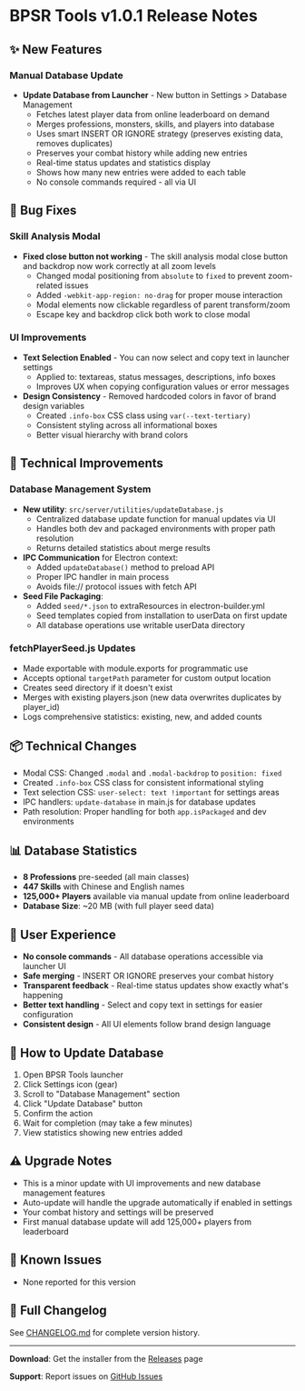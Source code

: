 # BPSR Tools v1.0.1 Release Notes

## ✨ New Features

### Manual Database Update

- **Update Database from Launcher** - New button in Settings > Database Management
  - Fetches latest player data from online leaderboard on demand
  - Merges professions, monsters, skills, and players into database
  - Uses smart INSERT OR IGNORE strategy (preserves existing data, removes duplicates)
  - Preserves your combat history while adding new entries
  - Real-time status updates and statistics display
  - Shows how many new entries were added to each table
  - No console commands required - all via UI

## 🐛 Bug Fixes

### Skill Analysis Modal

- **Fixed close button not working** - The skill analysis modal close button and backdrop now work correctly at all zoom levels
  - Changed modal positioning from `absolute` to `fixed` to prevent zoom-related issues
  - Added `-webkit-app-region: no-drag` for proper mouse interaction
  - Modal elements now clickable regardless of parent transform/zoom
  - Escape key and backdrop click both work to close modal

### UI Improvements

- **Text Selection Enabled** - You can now select and copy text in launcher settings
  - Applied to: textareas, status messages, descriptions, info boxes
  - Improves UX when copying configuration values or error messages
- **Design Consistency** - Removed hardcoded colors in favor of brand design variables
  - Created `.info-box` CSS class using `var(--text-tertiary)`
  - Consistent styling across all informational boxes
  - Better visual hierarchy with brand colors

## 🔧 Technical Improvements

### Database Management System

- **New utility**: `src/server/utilities/updateDatabase.js`
  - Centralized database update function for manual updates via UI
  - Handles both dev and packaged environments with proper path resolution
  - Returns detailed statistics about merge results
- **IPC Communication** for Electron context:
  - Added `updateDatabase()` method to preload API
  - Proper IPC handler in main process
  - Avoids file:// protocol issues with fetch API
- **Seed File Packaging**:
  - Added `seed/*.json` to extraResources in electron-builder.yml
  - Seed templates copied from installation to userData on first update
  - All database operations use writable userData directory

### fetchPlayerSeed.js Updates

- Made exportable with module.exports for programmatic use
- Accepts optional `targetPath` parameter for custom output location
- Creates seed directory if it doesn't exist
- Merges with existing players.json (new data overwrites duplicates by player_id)
- Logs comprehensive statistics: existing, new, and added counts

## 📦 Technical Changes

- Modal CSS: Changed `.modal` and `.modal-backdrop` to `position: fixed`
- Created `.info-box` CSS class for consistent informational styling
- Text selection CSS: `user-select: text !important` for settings areas
- IPC handlers: `update-database` in main.js for database updates
- Path resolution: Proper handling for both `app.isPackaged` and dev environments

## 📊 Database Statistics

- **8 Professions** pre-seeded (all main classes)
- **447 Skills** with Chinese and English names
- **125,000+ Players** available via manual update from online leaderboard
- **Database Size**: ~20 MB (with full player seed data)

## 🎯 User Experience

- **No console commands** - All database operations accessible via launcher UI
- **Safe merging** - INSERT OR IGNORE preserves your combat history
- **Transparent feedback** - Real-time status updates show exactly what's happening
- **Better text handling** - Select and copy text in settings for easier configuration
- **Consistent design** - All UI elements follow brand design language

## 🚀 How to Update Database

1. Open BPSR Tools launcher
2. Click Settings icon (gear)
3. Scroll to "Database Management" section
4. Click "Update Database" button
5. Confirm the action
6. Wait for completion (may take a few minutes)
7. View statistics showing new entries added

## ⚠️ Upgrade Notes

- This is a minor update with UI improvements and new database management features
- Auto-update will handle the upgrade automatically if enabled in settings
- Your combat history and settings will be preserved
- First manual database update will add 125,000+ players from leaderboard

## 🐞 Known Issues

- None reported for this version

## 📝 Full Changelog

See [CHANGELOG.md](CHANGELOG.md) for complete version history.

---

**Download**: Get the installer from the [Releases](https://github.com/akzios/bpsr-tools/releases) page

**Support**: Report issues on [GitHub Issues](https://github.com/akzios/bpsr-tools/issues)
